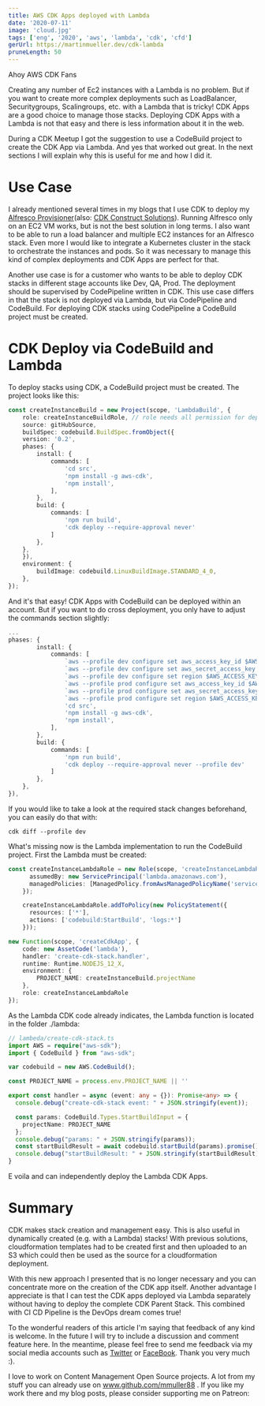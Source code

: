 ```yaml
---
title: AWS CDK Apps deployed with Lambda
date: '2020-07-11'
image: 'cloud.jpg'
tags: ['eng', '2020', 'aws', 'lambda', 'cdk', 'cfd']
gerUrl: https://martinmueller.dev/cdk-lambda
pruneLength: 50
---
```


Ahoy AWS CDK Fans

Creating any number of Ec2 instances with a Lambda is no problem. But if you want to create more complex deployments such as LoadBalancer, Securitygroups, Scalingroups, etc. with a Lambda that is tricky! CDK Apps are a good choice to manage those stacks. Deploying CDK Apps with a Lambda is not that easy and there is less information about it in the web.

During a CDK Meetup I got the suggestion to use a CodeBuild project to create the CDK App via Lambda. And yes that worked out great. In the next sections I will explain why this is useful for me and how I did it.

# Use Case
I already mentioned several times in my blogs that I use CDK to deploy my [Alfresco Provisioner](https://martinmueller.dev/alf-provisioner-eng)(also: [CDK Construct Solutions](https://martinmueller.dev/cdk-solutions-constructs-2-eng)). Running Alfresco only on an EC2 VM works, but is not the best solution in long terms. I also want to be able to run a load balancer and multiple EC2 instances for an Alfresco stack. Even more I would like to integrate a Kubernetes cluster in the stack to orchestrate the instances and pods. So it was necessary to manage this kind of complex deployments and CDK Apps are perfect for that.

Another use case is for a customer who wants to be able to deploy CDK stacks in different stage accounts like Dev, QA, Prod. The deployment should be supervised by CodePipeline written in CDK. This use case differs in that the stack is not deployed via Lambda, but via CodePipeline and CodeBuild. For deploying CDK stacks using CodePipeline a CodeBuild project must be created.

# CDK Deploy via CodeBuild and Lambda
To deploy stacks using CDK, a CodeBuild project must be created. The project looks like this:

```TypeScript
const createInstanceBuild = new Project(scope, 'LambdaBuild', {
    role: createInstanceBuildRole, // role needs all permission for deploying Stacks, accessing S3, logs ...
    source: gitHubSource, 
    buildSpec: codebuild.BuildSpec.fromObject({
    version: '0.2',
    phases: {
        install: {
            commands: [
                'cd src',
                'npm install -g aws-cdk',
                'npm install',
            ],
        },
        build: {
            commands: [
                'npm run build',
                'cdk deploy --require-approval never'
            ]
        },
    },
    }),
    environment: {
        buildImage: codebuild.LinuxBuildImage.STANDARD_4_0,
    },
});
```

And it's that easy! CDK Apps with CodeBuild can be deployed within an account. But if you want to do cross deployment, you only have to adjust the commands section slightly:

```TypeScript
...
phases: {
        install: {
            commands: [
                `aws --profile dev configure set aws_access_key_id $AWS_ACCESS_KEY_ID_DEV`,
                `aws --profile dev configure set aws_secret_access_key $AWS_ACCESS_KEY_ID_DEV`,
                `aws --profile dev configure set region $AWS_ACCESS_KEY_ID_DEV`,
                `aws --profile prod configure set aws_access_key_id $AWS_ACCESS_KEY_ID_PROD`,
                `aws --profile prod configure set aws_secret_access_key $AWS_ACCESS_KEY_ID_PROD`,
                `aws --profile prod configure set region $AWS_ACCESS_KEY_ID_PROD`,
                'cd src',
                'npm install -g aws-cdk',
                'npm install',
            ],
        },
        build: {
            commands: [
                'npm run build',
                'cdk deploy --require-approval never --profile dev'
            ]
        },
    },
}),
```

If you would like to take a look at the required stack changes beforehand, you can easily do that with: 

```
cdk diff --profile dev
```

What's missing now is the Lambda implementation to run the CodeBuild project. First the Lambda must be created:

```TypeScript
const createInstanceLambdaRole = new Role(scope, 'createInstanceLambdaRole', {
      assumedBy: new ServicePrincipal('lambda.amazonaws.com'),
      managedPolicies: [ManagedPolicy.fromAwsManagedPolicyName('service-role/AWSLambdaBasicExecutionRole')],
    });

    createInstanceLambdaRole.addToPolicy(new PolicyStatement({
      resources: ['*'],
      actions: ['codebuild:StartBuild', 'logs:*']
    }));

new Function(scope, 'createCdkApp', {
    code: new AssetCode('lambda'),
    handler: 'create-cdk-stack.handler',
    runtime: Runtime.NODEJS_12_X,
    environment: {
        PROJECT_NAME: createInstanceBuild.projectName
    },
    role: createInstanceLambdaRole
});
```

As the Lambda CDK code already indicates, the Lambda function is located in the folder ./lambda:

```TypeScript
// lambeda/create-cdk-stack.ts
import AWS = require("aws-sdk");
import { CodeBuild } from "aws-sdk";

var codebuild = new AWS.CodeBuild();

const PROJECT_NAME = process.env.PROJECT_NAME || ''

export const handler = async (event: any = {}): Promise<any> => {
  console.debug("create-cdk-stack event: " + JSON.stringify(event));

  const params: CodeBuild.Types.StartBuildInput = {
    projectName: PROJECT_NAME
  };
  console.debug("params: " + JSON.stringify(params));
  const startBuildResult = await codebuild.startBuild(params).promise();
  console.debug("startBuildResult: " + JSON.stringify(startBuildResult));
}
```

E voila and can independently deploy the Lambda CDK Apps.

# Summary
CDK makes stack creation and management easy. This is also useful in dynamically created (e.g. with a Lambda) stacks! With previous solutions, cloudformation templates had to be created first and then uploaded to an S3 which could then be used as the source for a cloudformation deployment.

With this new approach I presented that is no longer necessary and you can concentrate more on the creation of the CDK app itself. Another advantage I appreciate is that I can test the CDK apps deployed via Lambda separately without having to deploy the complete CDK Parent Stack. This combined with CI CD Pipeline is the DevOps dream comes true!

To the wonderful readers of this article I'm saying that feedback of any kind is welcome. In the future I will try to include a discussion and comment feature here. In the meantime, please feel free to send me feedback via my social media accounts such as [Twitter](https://twitter.com/MartinMueller_) or [FaceBook](https://www.facebook.com/martin.muller.10485). Thank you very much :).

I love to work on Content Management Open Source projects. A lot from my stuff you can already use on www.github.com/mmuller88 . If you like my work there and my blog posts, please consider supporting me on Patreon:

  
